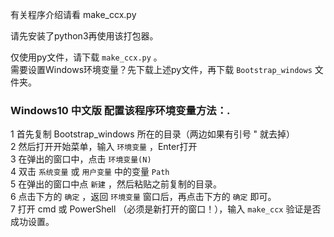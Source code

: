 有关程序介绍请看 make_ccx.py

请先安装了python3再使用该打包器。

仅使用py文件，请下载 `make_ccx.py` 。  
需要设置Windows环境变量？先下载上述py文件，再下载 `Bootstrap_windows` 文件夹。

### Windows10 中文版 配置该程序环境变量方法：.
[]()
    1 首先复制 Bootstrap_windows 所在的目录（两边如果有引号 " 就去掉）  
    2 然后打开开始菜单，输入 `环境变量` ，Enter打开  
    3 在弹出的窗口中，点击 `环境变量(N)`  
    4 双击 `系统变量` 或 `用户变量` 中的变量 `Path`   
    5 在弹出的窗口中点 `新建` ，然后粘贴之前复制的目录。  
    6 点击下方的 `确定` ，返回 `环境变量` 窗口后，再点击下方的 `确定` 即可。  
    7 打开 cmd 或 PowerShell （必须是新打开的窗口！），输入 `make_ccx` 验证是否成功设置。